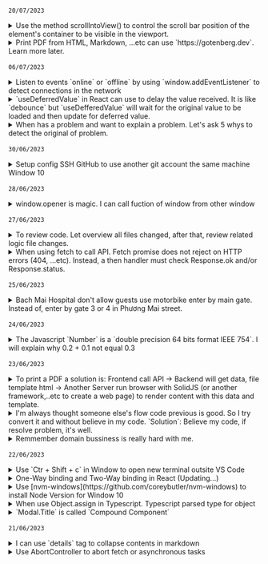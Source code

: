 `20/07/2023`
<details>
  <summary>Use the method scrollIntoView() to control the scroll bar position of the element's container to be visible in the viewport.</summary>
  Example: 
  
  ```
  element = document.getElementById("el");
  element.scrollIntoView({block: "nearest"});
  ```
  References:
  - https://developer.mozilla.org/en-US/docs/Web/API/Element/scrollIntoView
</details>

<details>
  <summary>Print PDF from HTML, Markdown, ...etc can use `https://gotenberg.dev`. Learn more later.</summary>
  
</details>

`06/07/2023`
<details>
  <summary>Listen to events `online` or `offline` by using `window.addEventListener` to detect connections in the network</summary>

  References:
  - https://developer.mozilla.org/en-US/docs/Web/API/Window/online_event
  - https://developer.mozilla.org/en-US/docs/Web/API/Window/offline_event
</details>

<details>
  <summary>`useDeferredValue` in React can use to delay the value received. It is like `debounce` but `useDefferedValue` will wait for the original value to be loaded and then update for deferred value.  </summary>

  References:
  - https://react.dev/reference/react/useDeferredValue
</details>

<details>
  <summary>When has a problem and want to explain a problem. Let's ask 5 whys to detect the original of problem.</summary>
</details>

`30/06/2023`

<details>
  <summary>Setup config SSH GitHub to use another git account the same machine Window 10</summary>
  
  `Step 01: Generate a key with ed25519` 
  
  - Access ./ssh directory and run command `ssh-keygen -t ed25519 -C "<email>". It will show a question this mean the file name you want to generate.`
    
  `Step 02: Open SSH Setting GitHub: Settings -> SSH and GPG keys -> Click button New SSH key`
  
  - Copy content of file `.pub` generated at `./ssh` directory and paste in `Key` form then click button `Add SSH key`
    
  `Step 03: Config git for new SSH key`
  
  - Create a new file with name `config`. Edit this file with template like that
  ```
  Host <username> github.com
    HostName github.com
    PreferredAuthentications publickey
    IdentityFile ~/.ssh/<name of file key generated>
  ```

  `Step 04: Config user.name and user.email if you want to special profile for this project when push commit to GitHub`

  - Run command `git config user.name <username>` and `git config user.email "<email>"` to config special username and email push to GitHub repository. You have to run `git init` before.

    References
    - https://www.youtube.com/watch?v=vSeYsk4WYvg
    
</details>

`28/06/2023`

<details>
  <summary>window.opener is magic. I can call fuction of window from other window</summary>

  window.opener return a reference to the window that opened the window, either with `open()`, or by navigating a link with a `target` attribute.

  In other words, if window `A` open window `B`, `B.opener` return `A`.

  If you want to call a function at window `A` from window `B`. you can defined this function at window `A` and use `window.opener.<this function>()` at window `B` to call it. Let see example:

  Defined `customFunc` at window `A`

  ```
  const customFunc = () => {
    // Logic code here
  };

  window.customFunc = customFunc;
  ```

  Trigger call it from window `B`

  ```
  window.opener.customFunc();
  ```
</details>

`27/06/2023`

<details>
  <summary>To review code. Let overview all files changed, after that, review related logic file changes.</summary>
</details>

<details>
  <summary>When using fetch to call API. Fetch promise does not reject on HTTP errors (404, ...etc). Instead, a then handler must check Response.ok and/or Response.status.</summary>

  References:

  - https://developer.mozilla.org/en-US/docs/Web/API/fetch
</details>

`25/06/2023`

<details>
  <summary>Bach Mai Hospital don't allow guests use motorbike enter by main gate. Instead of, enter by gate 3 or 4 in Phương Mai street.</summary>
</details>

`24/06/2023`
<details>
  <summary>The Javascript `Number` is a `double precision 64 bits format IEEE 754`. I will explain why 0.2 + 0.1 not equal 0.3</summary>

  ## Why 0.2 + 0.1 not equal 0.3 in Javascript?
  ### What is IEEE 754?
  #### What is `sign` bit?
 `sign bit` is the first bit of the binary representation. `sign` bit define the number is positive or negative. If `0` the number is positve and `1` is negative. Default is IEEE 754 64 bits is `0`.
  `sign` have `1 bit`.
  
  <em>Read more: https://c-for-dummies.com/blog/?p=4685</em>
  #### What is `exponent` bits?
  The number in scientific notation is $Number = (-1)^{sign}.mantissa * 2^{exponent - bias}$ in binary
  
  Understand simply `Exponent bits` to define where is `.` position at `mantissa`. Let explain it.

  Look at the number $1.23 * 10^{-3}$ in decimal. It equal `0.00123`. In this example. 1.23 is `mantissa` and -3 is `exponent`. The same is true with binary number.

  Let try it out with convert `12.5` to binary and format it to `IEEE 754 32 bits`. `bias` is `127`

 ![IEEE 754 32 bits](https://raw.githubusercontent.com/nghiadg/Today-I-Learnt/e64a57559eeac2b1bccfcb7bab459298ac97243b/IEEE%20754%2032bits.svg)

 IEEE 754 32 bits:

 `1` bit for `sign`

 `8` bits for `exponent`

 `23` bits for `mantissa` or called `fraction`

 The `fraction` or `mantissa` part is converted into decimal by summing all $bit value * 2^{-n}$ with `n` is index of bit.

 For example: convert `12.25` to binary IEEE 754 32 bits

 Convert `12` to binary:

 | 12/2 	| 6 	| 0 	|
|------	|---	|---	|
| 6/2  	| 3 	| 0 	|
| 3/2  	| 1 	| 1 	|
| 1/2  	| 0 	| 1 	|

 So `12` to binary is `1100`

 Convert `0.25` to binary:

 | 0.25*2 	| 0.5 	|
|--------	|-----	|
| 0.5*2  	| 1   	|

So `0.25` to binary is `01`

`12.25` to binary is `1100.01`

Let format to IEEE 754 32bits

`1100.1` to scientific notation $1.1001 * 2^3$ -> $(-1)^0.1001 * 2^3$ -> So `Exponent` is `130`, `Mantissa` is `1001` and `sign` is `0`.

`1` bit for `sign` -> Because `12.25` is positive number so `sign` is `0`.

`8` bits for `exponent` -> Exponent is `3` -> `10000010`

`23` bits for `mantissa` -> `10001000000000000000000`

`12.25` to IEEE 754 32 bits is `0 10000010 10001000000000000000000`. The true value is stored is `1 * 2^3 * (1 + 2^{-1} + 2^{-5}) = 1 * 2^3 * 1.53125 = 12.25`

  #### `0.1` to IEEE 754 64 bits in JavaScript
  
  `0.1` to binary:

  | 0.1*2 	| 0.2 	| 0 	|
|-------	|-----	|---	|
| 0.2*2 	| 0.4 	| 0 	|
| 0.4*2 	| 0.8 	| 0 	|
| 0.8*2 	| 1.6 	| 1 	|
| 0.6*2 	| 1.2 	| 1 	|
| 0.2*2 	| 0.4 	| 0 	|

So `0.1` to binary is `0.00011001100110011...`

To format to IEEE 64 bits:
`0.00011001100110011...` -> $1.1001100110011... * 2^-4$

`1` bit for `sign` -> `0`

`11` bits for `exponent` with `bias` is `1023` -> `01111111011`

`52` bits for `mantissa` -> `1001100110011001100110011001100110011001100110011001`

So `0.1` to IEEE 754 64 bits is `0 01111111011 10011001100110011001100110011001100110011001100110011`

The actual value is stored is $1 * 2^-4 * (1 + 2^{-1} + 2^{-4} + 2^{-5} + 2^{-8} + 2^{-9} + 2^{-12} + 2^{-13} + 2^{-16} + 2^{-17} + 2^{-20} + 2^{-21} + 2^{-24} + 2^{-25} + 2^{-28} + 2^{-29} + 2^{-32} + 2^{-33} + 2^{-36} + 2^{-37} + 2^{-40} + 2^{-41} + 2^{-44} + 2^{-45} + 2^{-48} + 2^{-49} + 2^{-52}) = 1 * 2^{-4} * 1.5999999999999998667732370449812151491641998291015625 = 0.09999999999999999167332731531132594682276248931884765625$

So `0.1` is stored < `0.1` 


  References:

  - https://mathcenter.oxford.emory.edu/site/cs170/ieee754/#:~:text=The%20sum%20of%20the%20bias,power%20%3D%20exponent%2Dbias

</details>

`23/06/2023`
<details>
  <summary>To print a PDF a solution is: Frontend call API -> Backend will get data, file template html -> Another Server run browser with SolidJS (or another framework,..etc to create a web page) to render content with this data and template.</summary>

- Use headless browser such as `puppeteer` to access this web page to render file PDF from page in Printer Server.
- Send this file for Main Server and return this resource for user.

References: https://medium.com/compass-true-north/go-service-to-convert-web-pages-to-pdf-using-headless-chrome-5fd9ffbae1af
</details>

<details>
  <summary>I'm always thought someone else's flow code previous is good. So I try convert it and without believe in my code. `Solution`: Believe my code, if resolve problem, it's well.</summary>
</details>

<details>
  <summary>Remmember domain bussiness is really hard with me.</summary>

  - I'm focusing code logic and skip domain bussiness. `Solution`: Understand domain bussiness and temporarily ignore logic code. Back to think logic code after.
</details>

`22/06/2023`
<details>
  <summary>Use `Ctr + Shift + c` in Window to open new terminal outsite VS Code</summary>

  - Run project in terminal outsite to avoid VS Code crash -> project break down.
</details>

<details>
  <summary>One-Way binding and Two-Way binding in React (Updating...)</summary>
  
</details>
<details>
  <summary>Use [nvm-windows](https://github.com/coreybutler/nvm-windows) to install Node Version for Window 10</summary>

  - `nvm install latest` to install latest node version.
  - `nvm install <version>` to install specified version.
  - `nvm use <version>` switch to use the specified version.
</details>

<details>
  <summary>When use Object.assign in Typescript. Typescript parsed type for object</summary>

  ```
  import * as React from 'react';

  // React.ForwardRefExoticComponent<React.RefAttributes<unknown>>
  export const Modal = React.forwardRef(() => { 
    return <div>Modal here</div>;
  });

  // () => React.JSX.Element
  const ModalTitle = () => {
    return <span>Modal title here</span>;
  };

  // React.ForwardRefExoticComponent<React.RefAttributes<unknown>> & {
  //  Title: () => React.JSX.Element;
  // }
  export const AppModal = Object.assign(Modal, {
    Title: ModalTitle,
  });
  ```
</details>

<details>
  <summary>`Modal.Title` is called `Compound Component`</summary>

  ```
  <Modal>
    <Modal.Title>Title here</Modal.Title>
  </Modal>
  ```
</details>

`21/06/2023`
<details>
  <summary>I can use `details` tag to collapse contents in markdown</summary>
  
  ## Rules
  1. Have an empty line after `summary` tag or markdown/code blocks will not render.
</details>

<details>
  <summary>Use AbortController to abort fetch or asynchronous tasks</summary>
  
  #### Create a controller:
  `const controller = new AbortController()`
  
  A controller have a single method `abort()` and a single property `signal` to set event listeners on it.
  
  When `abort()` is called
  
  1. `controller.signal` emits the `abort` event.
  2. `controller.signal.aborted` property becomes `true`
  
  To be able to cancel `fetch`, pass the `signal` property of an `AbortController` as a `fetch` option
  
  ```
const controller = new AbortController();
  fetch(url, {
    signal: controller.signal
  });
```
  
  The `fetch` knows how to work with `AbortController`. It will listen to abort events on signal. 
  And to abort `fetch`, call `controller.abort()`
  
  `fetch` get event from `signal` and abort the request.
  When `fetch` is aborted,  its promise rejects with an error `AbortError`, so we should handle it, e.g in `try catch`
  
  More details, visit post at https://javascript.info/fetch-abort
  
</details>
